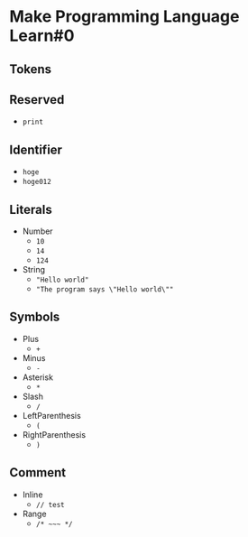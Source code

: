 # Make Programming Language Learn#0

## Tokens

## Reserved

- `print`

## Identifier

- `hoge`
- `hoge012`

## Literals

- Number
  - `10`
  - `14`
  - `124`
- String
  - `"Hello world"`
  - `"The program says \"Hello world\""`

## Symbols

- Plus
  - `+`
- Minus
  - `-`
- Asterisk
  - `*`
- Slash
  - `/`
- LeftParenthesis
  - `(`
- RightParenthesis
  - `)`

## Comment

- Inline
  - `// test`
- Range
  - `/* ~~~ */`
